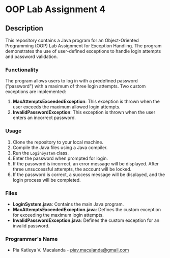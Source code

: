 # OOP Lab Assignment 4

## Description

This repository contains a Java program for an Object-Oriented Programming (OOP) Lab Assignment for Exception Handling. The program demonstrates the use of user-defined exceptions to handle login attempts and password validation.

### Functionality

The program allows users to log in with a predefined password ("password") with a maximum of three login attempts. Two custom exceptions are implemented:

1. **MaxAttemptsExceededException**: This exception is thrown when the user exceeds the maximum allowed login attempts.
2. **InvalidPasswordException**: This exception is thrown when the user enters an incorrect password.

### Usage

1. Clone the repository to your local machine.
2. Compile the Java files using a Java compiler.
3. Run the `LoginSystem` class.
4. Enter the password when prompted for login.
5. If the password is incorrect, an error message will be displayed. After three unsuccessful attempts, the account will be locked.
6. If the password is correct, a success message will be displayed, and the login process will be completed.

### Files

- **LoginSystem.java**: Contains the main Java program.
- **MaxAttemptsExceededException.java**: Defines the custom exception for exceeding the maximum login attempts.
- **InvalidPasswordException.java**: Defines the custom exception for an invalid password.

### Programmer's Name

- Pia Katleya V. Macalanda - piav.macalanda@gmail.com
